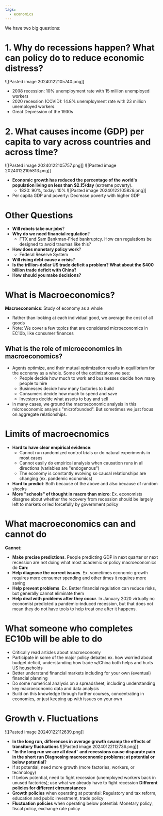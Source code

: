 ```yaml
---
tags:
  - economics
---
```


We have two big questions:
# 1. Why do recessions happen? What can policy do to reduce economic distress?
![[Pasted image 20240122105740.png]]
- 2008 recession: 10% unemployment rate with 15 million unemployed workers
- 2020 recession (COVID): 14.8% unemployment rate with 23 million unemployed workers
- Great Depression of the 1930s

# 2. What causes income (GDP) per capita to vary across countries and across time?
![[Pasted image 20240122105757.png]]
![[Pasted image 20240122105813.png]]
- **Economic growth has reduced the percentage of the world's population living on less than $2.15/day** (extreme poverty).
	- 1820: 90%, today: 10%
![[Pasted image 20240122105826.png]]
- Per capita GDP and poverty: Decrease poverty with higher GDP
# Other Questions
- **Will robots take our jobs**?
- **Why do we need financial regulation**?
	- FTX and Sam Bankman-Fried bankruptcy. How can regulations be designed to avoid traumas like this?
- **How does monetary policy work**?
	- Federal Reserve System
- **Will rising debt cause a crisis**?
- **Is the trillion-dollar US trade deficit a problem? What about the $400 billion trade deficit with China?**
- **How should you make decisions?**
# What is Macroeconomics?
**Macroeconomics**: Study of economy as a whole
- Rather than looking at each individual good, we average the cost of all goods 
- Note: We cover a few topics that are considered microeconomics in EC10b, like consumer finances
## What is the role of microeconomics in macroeconomics?
- Agents optimize, and their mutual optimization results in equilibrium for the economy as a whole. Some of the optimization we see:
	- People decide how much to work and businesses decide how many people to hire
	- Businesses decide how many factories to build
	- Consumers decide how much to spend and save
	- Investors decide what assets to buy and sell
- In many cases, we ground the macroeconomic analysis in this microeconomic analysis "microfounded". But sometimes we just focus on aggregate relationships.
# Limits of macroecnomics
- **Hard to have clear empirical evidence**:
	- Cannot run randomized control trials or do natural experiments in most cases
	- Cannot easily do empirical analysis when causation runs in all directions (variables are "endogenous")
	- The economy is constantly evolving so causal relationships are changing (ex. pandemic economics)
- **Hard to predict**: Both because of the above and also because of random shocks
- **More "schools" of thought in macro than micro**: Ex. economists disagree about whether the recovery from recession should be largely left to markets or led forcefully by government policy
# What macroeconomics can and cannot do
**Cannot**:
- **Make precise predictions**. People predicting GDP in next quarter or next recession are not doing what most academic or policy macroeconomics do
**Can**:
- **Help diagnose the correct issues**. Ex. sometimes economic growth requires more consumer spending and other times it requires more saving
- **Help prevent problems**. Ex. Better financial regulation can reduce risks, but generally cannot eliminate them
- **Help deal with problems after they occur**. In January 2020 virtually no economist predicted a pandemic-induced recession, but that does not mean they do not have tools to help treat one after it happens.
# What someone who completes EC10b will be able to do
- Critically read articles about macroeconomy 
- Participate in some of the major policy debates ex. how worried about budget deficit, understanding how trade w/China both helps and hurts US households
- Better understand financial markets including for your own (eventual) financial planning
- Do some numerical analysis on a spreadsheet, including understanding key macroeconomic data and data analysis
- Build on this knowledge through further courses, concentrating in economics, or just keeping up with issues on your own
# Growth v. Fluctuations
![[Pasted image 20240122112639.png]]
- **In the long run, differences in average growth swamp the effects of transitory fluctuations** 
![[Pasted image 20240122112736.png]]
- **"In the long run we are all dead" and recessions cause disparate pain in the short run**
**Diagnosing macroeconomic problems: at potential or below potential?**
- If at potential, need more growth (more factories, workers, or technology)
- If below potential, need to fight recession (unemployed workers back in unused factories); use what we already have to fight recession
**Different policies for different circumstances**
- **Growth policies** when operating at potential: Regulatory and tax reform, education and public investment, trade policy
- **Fluctuation policies** when operating below potential: Monetary policy, fiscal policy, exchange rate policy
